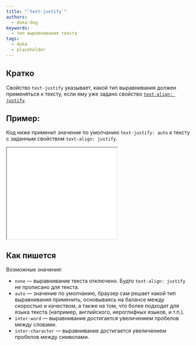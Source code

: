 ```yaml
---
title: "`text-justify`"
authors:
  - doka-dog
keywords:
  - тип выравнивания текста
tags:
  - doka
  - placeholder
---
```


## Кратко

Свойство `text-justify` указывает, какой тип выравнивания должен применяться к тексту, если ему уже задано свойство [`text-align: justify`](/css/text-align/).

## Пример:
Код ниже применит значение по умолчанию `text-justify: auto` к тексту с заданным свойством `text-align: justify`.

<iframe title="auto" src="demos/auto/" height="250"></iframe>

## Как пишется

Возможные значения:

- `none` — выравнивание текста отключено. Будто `text-align: justify` не прописано для текста.
- `auto` — значение по умолчанию, браузер сам решает какой тип выравнивания применить, основываясь на балансе между скоростью и качеством, а также на том, что более подходит для языка текста (например, английского, иероглифных языков, и т.п.).
- `inter-word` — выравнивание достигается увеличением пробелов между словами.
- `inter-character` — выравнивание достигается увеличением пробелов между символами.
